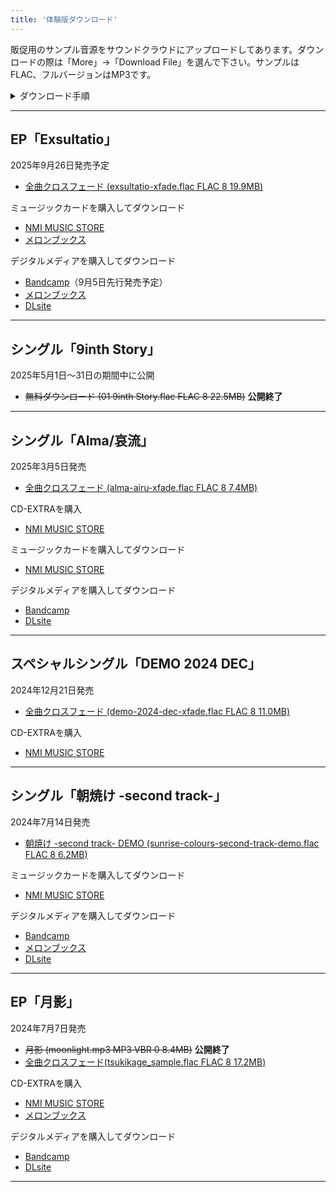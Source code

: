 ```yaml
---
title: '体験版ダウンロード'
---
```


販促用のサンプル音源をサウンドクラウドにアップロードしてあります。ダウンロードの際は「More」→「Download File」を選んで下さい。サンプルはFLAC、フルバージョンはMP3です。

<details>
<summary>ダウンロード手順</summary>

1. ウェブブラウザーで楽曲のページを開く。

{{< figure src="/img/others/sample-01.png" position="left" width="500">}}

2.「More」ボタンを押すとメニューが開くので、「Download File」をクリックするとダウンロードが始まる。

{{< figure src="/img/others/sample-02.png" position="left">}}
</details>

----

## EP「Exsultatio」
2025年9月26日発売予定

- [全曲クロスフェード (exsultatio-xfade.flac FLAC 8 19.9MB)](https://soundcloud.com/hayatehay/exsultatio-xfade-demo)

ミュージックカードを購入してダウンロード
- [NMI MUSIC STORE](https://nmimusic.booth.pm/items/7267743)
- [メロンブックス](https://www.melonbooks.co.jp/detail/detail.php?product_id=3218111)

デジタルメディアを購入してダウンロード
- [Bandcamp](https://jinasanami.bandcamp.com/album/exsultatio)（9月5日先行発売予定）
- [メロンブックス](https://www.melonbooks.co.jp/detail/detail.php?product_id=3218343)
- [DLsite](https://www.dlsite.com/home/announce/=/product_id/RJ01350054.html)

----

## シングル「9inth Story」
2025年5月1日～31日の期間中に公開

- ~~無料ダウンロード (01 9inth Story.flac FLAC 8 22.5MB)~~ **公開終了**

----

## シングル「Alma/哀流」
2025年3月5日発売

- [全曲クロスフェード (alma-airu-xfade.flac FLAC 8 7.4MB)](https://soundcloud.com/hayatehay/alma-airu-crossfade-demo)

CD-EXTRAを購入
- [NMI MUSIC STORE](https://nmimusic.booth.pm/items/6605148)

ミュージックカードを購入してダウンロード
- [NMI MUSIC STORE](https://nmimusic.booth.pm/items/6605491)

デジタルメディアを購入してダウンロード
- [Bandcamp](https://jinasanami.bandcamp.com/album/alma-airu)
- [DLsite](https://www.dlsite.com/home/work/=/product_id/RJ01350054.html)

----

## スペシャルシングル「DEMO 2024 DEC」
2024年12月21日発売

- [全曲クロスフェード (demo-2024-dec-xfade.flac FLAC 8 11.0MB)](https://soundcloud.com/hayatehay/demo-2024-dec-crossfade-demo)

CD-EXTRAを購入
- [NMI MUSIC STORE](https://nmimusic.booth.pm/items/6371255/)

----

## シングル「朝焼け -second track-」
2024年7月14日発売

- [朝焼け -second track- DEMO (sunrise-colours-second-track-demo.flac FLAC 8 6.2MB)](https://soundcloud.com/hayatehay/sunrise-colours-second-track-demo) 

ミュージックカードを購入してダウンロード
- [NMI MUSIC STORE](https://nmimusic.booth.pm/items/6389085)

デジタルメディアを購入してダウンロード
- [Bandcamp](https://jinasanami.bandcamp.com/album/sunrise-colours-second-track)
- [メロンブックス](https://www.melonbooks.co.jp/detail/detail.php?product_id=2674946)
- [DLsite](https://www.dlsite.com/home/work/=/product_id/RJ01350035.html)
----

## EP「月影」
2024年7月7日発売

- ~~月影 (moonlight.mp3 MP3 VBR 0 8.4MB)~~ **公開終了**
- [全曲クロスフェード(tsukikage_sample.flac FLAC 8 17.2MB)](https://soundcloud.com/hayatehay/tsukikage-crossfade)

CD-EXTRAを購入
- [NMI MUSIC STORE](https://nmimusic.booth.pm/items/5865685)
- [メロンブックス](https://www.melonbooks.co.jp/detail/detail.php?product_id=2527472)

デジタルメディアを購入してダウンロード
- [Bandcamp](https://jinasanami.bandcamp.com/album/tsukikage)
- [DLsite](https://www.dlsite.com/home/work/=/product_id/RJ01349990.html)

----
